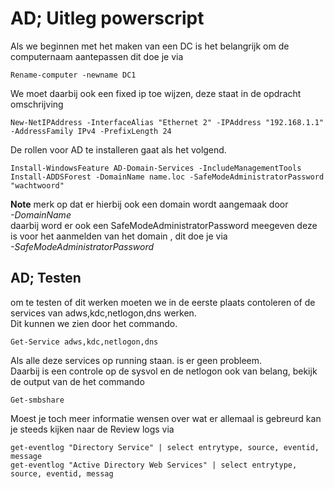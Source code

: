 # AD; Uitleg powerscript

Als we beginnen met het maken van een DC is het belangrijk om de computernaam aantepassen dit doe je via
```
Rename-computer -newname DC1
```
We moet daarbij ook een fixed ip toe wijzen, deze staat in de opdracht omschrijving
```
New-NetIPAddress -InterfaceAlias "Ethernet 2" -IPAddress "192.168.1.1" -AddressFamily IPv4 -PrefixLength 24
```
De rollen voor AD te installeren gaat als het volgend.
```
Install-WindowsFeature AD-Domain-Services -IncludeManagementTools
Install-ADDSForest -DomainName name.loc -SafeModeAdministratorPassword "wachtwoord"
```
**Note** merk op dat er hierbij ook een domain wordt aangemaak door  
*-DomainName*  
daarbij word er ook een SafeModeAdministratorPassword meegeven deze is voor het aanmelden van het domain , dit doe je via  
*-SafeModeAdministratorPassword*

## AD; Testen

om te testen of dit werken moeten we in de eerste plaats contoleren of de services van adws,kdc,netlogon,dns werken.  
Dit kunnen we zien door het commando.
```
Get-Service adws,kdc,netlogon,dns
```
Als alle deze services op running staan. is er geen probleem.  
Daarbij is een controle op de sysvol en de netlogon ook van belang, bekijk de output van de het commando
```
Get-smbshare
```
Moest je toch meer informatie wensen over wat er allemaal is gebreurd kan je steeds kijken naar de Review logs via
```
get-eventlog "Directory Service" | select entrytype, source, eventid, message
get-eventlog "Active Directory Web Services" | select entrytype, source, eventid, messag
```


